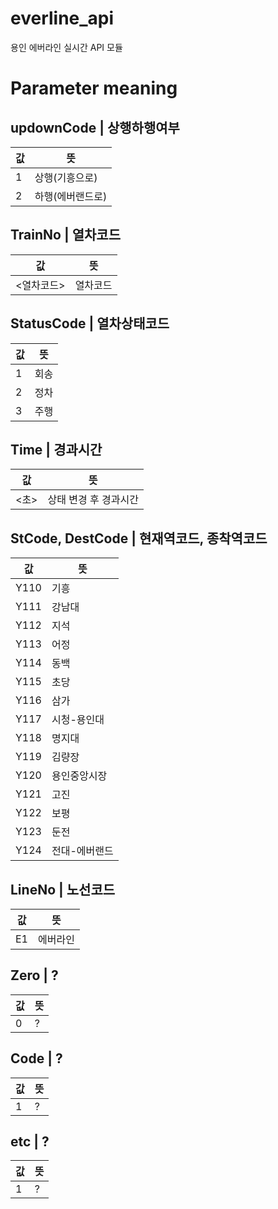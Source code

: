 # everline_api
용인 에버라인 실시간 API 모듈

# Parameter meaning
## updownCode | 상행하행여부
| 값 | 뜻 |
| --- | --- |
| 1 | 상행(기흥으로) |
| 2 | 하행(에버랜드로) |

## TrainNo | 열차코드
| 값 | 뜻 |
| --- | --- |
| <열차코드> | 열차코드 |

## StatusCode | 열차상태코드
| 값 | 뜻 |
| --- | --- |
| 1 | 회송 |
| 2 | 정차 |
| 3 | 주행 |

## Time | 경과시간
| 값 | 뜻 |
| --- | --- |
| <초> | 상태 변경 후 경과시간 |

## StCode, DestCode | 현재역코드, 종착역코드
| 값 | 뜻 |
| --- | --- |
| Y110 | 기흥 |
| Y111 | 강남대 |
| Y112 | 지석 |
| Y113 | 어정 |
| Y114 | 동백 |
| Y115 | 초당 |
| Y116 | 삼가 |
| Y117 | 시청-용인대 |
| Y118 | 명지대 |
| Y119 | 김량장 |
| Y120 | 용인중앙시장 |
| Y121 | 고진 |
| Y122 | 보평 |
| Y123 | 둔전 |
| Y124 | 전대-에버랜드 |

## LineNo | 노선코드

| 값 | 뜻 |
| --- | --- |
| E1 | 에버라인 |

## Zero | ?

| 값 | 뜻 |
| --- | --- |
| 0 | ? |

## Code | ?

| 값 | 뜻 |
| --- | --- |
| 1 | ? |

## etc | ?
| 값 | 뜻 |
| --- | --- |
| 1 | ? |
